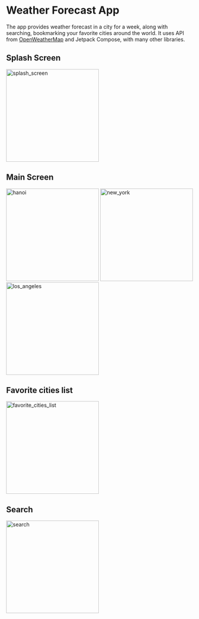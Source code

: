 # Weather Forecast App
The app provides weather forecast in a city for a week, along with searching, bookmarking your favorite cities around the world. It uses API from [OpenWeatherMap](https://openweathermap.org/) and Jetpack Compose, with many other libraries.

## Splash Screen
<img src="https://github.com/haiphong169/WeatherForecastApp/assets/61385020/98f546bb-755c-43eb-afe0-36ca502e9e0b" alt="splash_screen" width="250"/>

## Main Screen
<img src="https://github.com/haiphong169/WeatherForecastApp/assets/61385020/ba916bd5-0e98-45d6-82c7-f832b71be969" alt="hanoi" width="250"/>      <img src="https://github.com/haiphong169/WeatherForecastApp/assets/61385020/09bcc24b-d374-43ca-b1ab-7d71def71243" alt="new_york" width="250"/>      <img src="https://github.com/haiphong169/WeatherForecastApp/assets/61385020/476399a2-ceef-4a1a-bbc4-e2c1ab8f45a1" alt="los_angeles" width="250"/>

## Favorite cities list
<img src="https://github.com/haiphong169/WeatherForecastApp/assets/61385020/769e3425-03bf-4b13-bf7c-23b31c57cb81" alt="favorite_cities_list" width="250"/>

## Search
<img src="https://github.com/haiphong169/WeatherForecastApp/assets/61385020/5b903198-5b93-4231-a1ac-d73f88c7ef7a" alt="search" width="250"/>


